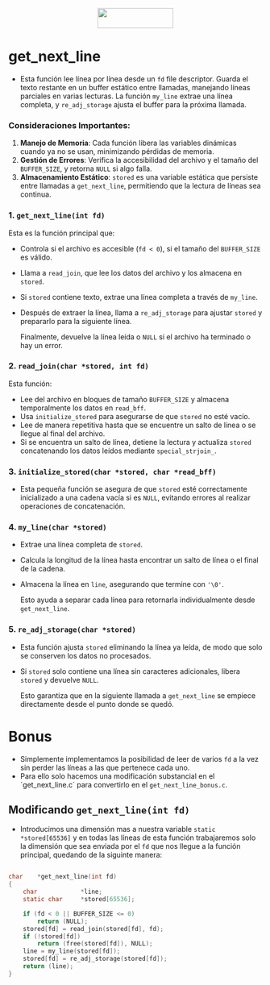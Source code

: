 <div align="center">

<a href="#"><img src="https://img.shields.io/badge/%20%20get_next_line%20%20-4682B4" style="width:150px;height:40px;"></a>

</div>



# get_next_line

- Esta función lee línea por línea desde un `fd` file descriptor. Guarda el texto restante en un buffer estático entre llamadas, manejando líneas parciales en varias lecturas. La función `my_line` extrae una línea completa, y `re_adj_storage` ajusta el buffer para la próxima llamada.

### Consideraciones Importantes:

1. **Manejo de Memoria**: Cada función libera las variables dinámicas cuando ya no se usan, minimizando pérdidas de memoria.
2. **Gestión de Errores**: Verifica la accesibilidad del archivo y el tamaño del `BUFFER_SIZE`, y retorna `NULL` si algo falla.
3. **Almacenamiento Estático**: `stored` es una variable estática que persiste entre llamadas a `get_next_line`, permitiendo que la lectura de líneas sea continua.


### 1. **`get_next_line(int fd)`**

Esta es la función principal que:
- Controla si el archivo es accesible (`fd < 0`), si el tamaño del `BUFFER_SIZE` es válido.
- Llama a `read_join`, que lee los datos del archivo y los almacena en `stored`.
- Si `stored` contiene texto, extrae una línea completa a través de `my_line`.
- Después de extraer la línea, llama a `re_adj_storage` para ajustar `stored` y prepararlo para la siguiente línea.

  Finalmente, devuelve la línea leída o `NULL` si el archivo ha terminado o hay un error.

### 2. **`read_join(char *stored, int fd)`**

Esta función:
- Lee del archivo en bloques de tamaño `BUFFER_SIZE` y almacena temporalmente los datos en `read_bff`.
- Usa `initialize_stored` para asegurarse de que `stored` no esté vacío.
- Lee de manera repetitiva hasta que se encuentre un salto de línea o se llegue al final del archivo.
- Si se encuentra un salto de línea, detiene la lectura y actualiza `stored` concatenando los datos leídos mediante `special_strjoin_`.

### 3. **`initialize_stored(char *stored, char *read_bff)`**

- Esta pequeña función se asegura de que `stored` esté correctamente inicializado a una cadena vacía si es `NULL`, evitando errores al realizar operaciones de concatenación.

### 4. **`my_line(char *stored)`**

- Extrae una línea completa de `stored`.
- Calcula la longitud de la línea hasta encontrar un salto de línea o el final de la cadena.
- Almacena la línea en `line`, asegurando que termine con `'\0'`.

  Esto ayuda a separar cada línea para retornarla individualmente desde `get_next_line`.

### 5. **`re_adj_storage(char *stored)`**

- Esta función ajusta `stored` eliminando la línea ya leída, de modo que solo se conserven los datos no procesados.
- Si `stored` solo contiene una línea sin caracteres adicionales, libera `stored` y devuelve `NULL`.

  Esto garantiza que en la siguiente llamada a `get_next_line` se empiece directamente desde el punto donde se quedó.

# Bonus

- Simplemente implementamos la posibilidad de leer de varios `fd` a la vez sin perder las líneas a las que pertenece cada uno.
- Para ello solo hacemos una modificación substancial en el ´get_next_line.c´ para convertirlo en el `get_next_line_bonus.c`.

## Modificando **`get_next_line(int fd)`**

- Introducimos una dimensión mas a nuestra variable `static *stored[65536]` y en todas las líneas de esta función trabajaremos solo la dimensión que sea enviada por el `fd` que nos llegue a la función principal, quedando de la siguinte manera:

```c

char	*get_next_line(int fd)
{
	char			*line;
	static char		*stored[65536];

	if (fd < 0 || BUFFER_SIZE <= 0)
		return (NULL);
	stored[fd] = read_join(stored[fd], fd);
	if (!stored[fd])
		return (free(stored[fd]), NULL);
	line = my_line(stored[fd]);
	stored[fd] = re_adj_storage(stored[fd]);
	return (line);
}

```
